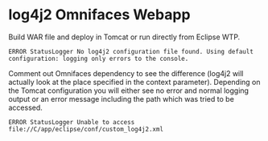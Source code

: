 # log4j2 Omnifaces Webapp

Build WAR file and deploy in Tomcat or run directly from Eclipse WTP.

`ERROR StatusLogger No log4j2 configuration file found. Using default configuration: logging only errors to the console.`

Comment out Omnifaces dependency to see the difference (log4j2 will actually look at the place specified in the context parameter). Depending on the Tomcat configuration you will either see no error and normal logging output or an error message including the path which was tried to be accessed.

`ERROR StatusLogger Unable to access file://C/app/eclipse/conf/custom_log4j2.xml`
